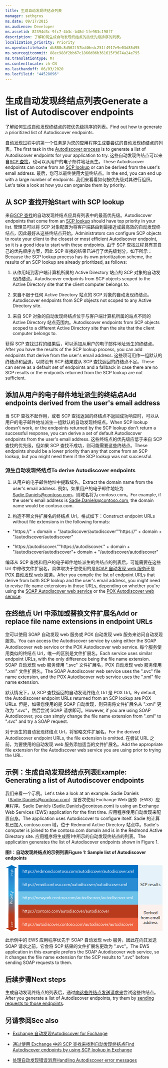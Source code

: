 ```yaml
---
title: 生成自动发现终结点列表
manager: sethgros
ms.date: 09/17/2015
ms.audience: Developer
ms.assetid: 82394d3c-9fc7-4b3c-b48d-1fe983c198f7
description: 了解如何生成自动发现终结点的按优先级排序的列表。
localization_priority: Priority
ms.openlocfilehash: db888c8d562f57bd46edc251f4917e9e03d85d95
ms.sourcegitcommit: 88ec988f2bb67c1866d06b361615f3674a24e795
ms.translationtype: MT
ms.contentlocale: zh-CN
ms.lasthandoff: 06/03/2020
ms.locfileid: "44528096"
---
```

# <a name="generate-a-list-of-autodiscover-endpoints"></a><span data-ttu-id="009ab-103">生成自动发现终结点列表</span><span class="sxs-lookup"><span data-stu-id="009ab-103">Generate a list of Autodiscover endpoints</span></span>

<span data-ttu-id="009ab-104">了解如何生成自动发现终结点的按优先级排序的列表。</span><span class="sxs-lookup"><span data-stu-id="009ab-104">Find out how to generate a prioritized list of Autodiscover endpoints.</span></span>
  
<span data-ttu-id="009ab-105">[自动发现过程](autodiscover-for-exchange.md)中的第一个任务是为您的应用程序生成要尝试的自动发现终结点的列表。</span><span class="sxs-lookup"><span data-stu-id="009ab-105">The first task in the [Autodiscover process](autodiscover-for-exchange.md) is to generate a list of Autodiscover endpoints for your application to try.</span></span> <span data-ttu-id="009ab-106">这些自动发现终结点可以来自[SCP 查找](how-to-find-autodiscover-endpoints-by-using-scp-lookup-in-exchange.md)，也可以从用户的电子邮件地址派生。</span><span class="sxs-lookup"><span data-stu-id="009ab-106">These Autodiscover endpoints can come from an [SCP lookup](how-to-find-autodiscover-endpoints-by-using-scp-lookup-in-exchange.md) or can be derived from the user's email address.</span></span> <span data-ttu-id="009ab-107">最后，您可以最终使用大量终结点。</span><span class="sxs-lookup"><span data-stu-id="009ab-107">In the end, you can end up with a large number of endpoints.</span></span> <span data-ttu-id="009ab-108">我们来看看如何按优先级对其进行组织。</span><span class="sxs-lookup"><span data-stu-id="009ab-108">Let's take a look at how you can organize them by priority.</span></span> 
  
## <a name="start-with-scp-lookup"></a><span data-ttu-id="009ab-109">从 SCP 查找开始</span><span class="sxs-lookup"><span data-stu-id="009ab-109">Start with SCP lookup</span></span>
<span data-ttu-id="009ab-110"><a name="bk_StartWithScp"> </a></span><span class="sxs-lookup"><span data-stu-id="009ab-110"><a name="bk_StartWithScp"> </a></span></span>

<span data-ttu-id="009ab-111">来自[SCP 查找](how-to-find-autodiscover-endpoints-by-using-scp-lookup-in-exchange.md)的自动发现终结点应具有列表中的最高优先级。</span><span class="sxs-lookup"><span data-stu-id="009ab-111">Autodiscover endpoints that come from an [SCP lookup](how-to-find-autodiscover-endpoints-by-using-scp-lookup-in-exchange.md) should have top priority in your list.</span></span> <span data-ttu-id="009ab-112">管理员可以将 SCP 对象配置为将客户端路由到最接近或最高效的自动发现终结点，因此最好从这些终结点开始。</span><span class="sxs-lookup"><span data-stu-id="009ab-112">Administrators can configure SCP objects to route your client to the closest or most efficient Autodiscover endpoint, so it is a good idea to start with these endpoints.</span></span> <span data-ttu-id="009ab-113">由于 SCP 查找过程具有其自己的优先顺序方案，因此 SCP 查找的结果已进行了优先级划分，如下所示：</span><span class="sxs-lookup"><span data-stu-id="009ab-113">Because the SCP lookup process has its own prioritization scheme, the results of an SCP lookup are already prioritized, as follows:</span></span> 
  
1. <span data-ttu-id="009ab-114">从作用域到客户端计算机所属的 Active Directory 站点的 SCP 对象的自动发现终结点。</span><span class="sxs-lookup"><span data-stu-id="009ab-114">Autodiscover endpoints from SCP objects scoped to the Active Directory site that the client computer belongs to.</span></span>
    
2. <span data-ttu-id="009ab-115">来自不限于任何 Active Directory 站点的 SCP 对象的自动发现终结点。</span><span class="sxs-lookup"><span data-stu-id="009ab-115">Autodiscover endpoints from SCP objects not scoped to any Active Directory site.</span></span>
    
3. <span data-ttu-id="009ab-116">来自 SCP 对象的自动发现终结点位于与客户端计算机所属的站点不同的 Active Directory 站点范围内。</span><span class="sxs-lookup"><span data-stu-id="009ab-116">Autodiscover endpoints from SCP objects scoped to a different Active Directory site than the site that the client computer belongs to.</span></span>
    
<span data-ttu-id="009ab-117">获得 SCP 查找过程的结果后，可以添加从用户的电子邮件地址派生的终结点。</span><span class="sxs-lookup"><span data-stu-id="009ab-117">After you have the results of the SCP lookup process, you can add endpoints that derive from the user's email address.</span></span> <span data-ttu-id="009ab-118">这些项可用作一组默认的终结点和回退，以防没有 SCP 结果或从 SCP 查找返回的终结点不足。</span><span class="sxs-lookup"><span data-stu-id="009ab-118">These can serve as a default set of endpoints and a fallback in case there are no SCP results or the endpoints returned from the SCP lookup are not sufficient.</span></span>
  
## <a name="add-endpoints-derived-from-the-users-email-address"></a><span data-ttu-id="009ab-119">添加从用户的电子邮件地址派生的终结点</span><span class="sxs-lookup"><span data-stu-id="009ab-119">Add endpoints derived from the user's email address</span></span>
<span data-ttu-id="009ab-120"><a name="bk_AddDerivedEndpoints"> </a></span><span class="sxs-lookup"><span data-stu-id="009ab-120"><a name="bk_AddDerivedEndpoints"> </a></span></span>

<span data-ttu-id="009ab-121">当 SCP 查找不起作用，或者 SCP 查找返回的终结点不返回成功响应时，可以从用户的电子邮件地址派生一组默认的自动发现终结点。</span><span class="sxs-lookup"><span data-stu-id="009ab-121">When SCP lookup doesn't work, or the endpoints returned by the SCP lookup don't return a successful response, you can derive a set of default Autodiscover endpoints from the user's email address.</span></span> <span data-ttu-id="009ab-122">这些终结点的优先级应低于来自 SCP 查找的优先级，但如果 SCP 查找不成功，则可能需要这些终结点。</span><span class="sxs-lookup"><span data-stu-id="009ab-122">These endpoints should be a lower priority than any that come from an SCP lookup, but you might need them if the SCP lookup was not successful.</span></span>
  
### <a name="to-derive-autodiscover-endpoints"></a><span data-ttu-id="009ab-123">派生自动发现终结点</span><span class="sxs-lookup"><span data-stu-id="009ab-123">To derive Autodiscover endpoints</span></span>

1. <span data-ttu-id="009ab-124">从用户的电子邮件地址中提取域名。</span><span class="sxs-lookup"><span data-stu-id="009ab-124">Extract the domain name from the user's email address.</span></span> <span data-ttu-id="009ab-125">例如，如果用户的电子邮件地址为 Sadie.Daniels@contoso.com，则域名将为 contoso.com。</span><span class="sxs-lookup"><span data-stu-id="009ab-125">For example, if the user's email address is Sadie.Daniels@contoso.com, the domain name would be contoso.com.</span></span>
    
2. <span data-ttu-id="009ab-126">构造不带文件扩展名的终结点 Url，格式如下：</span><span class="sxs-lookup"><span data-stu-id="009ab-126">Construct endpoint URLs without file extensions in the following formats:</span></span>
    
  - <span data-ttu-id="009ab-127">"https://" + domain + "/autodiscover/autodiscover"</span><span class="sxs-lookup"><span data-stu-id="009ab-127">"https://" + domain + "/autodiscover/autodiscover"</span></span>
    
  - <span data-ttu-id="009ab-128">"https://autodiscover."</span><span class="sxs-lookup"><span data-stu-id="009ab-128">"https://autodiscover."</span></span> <span data-ttu-id="009ab-129">+ domain + "/autodiscover/autodiscover"</span><span class="sxs-lookup"><span data-stu-id="009ab-129">+ domain + "/autodiscover/autodiscover"</span></span>
    
<span data-ttu-id="009ab-130">编译从 SCP 查找和用户的电子邮件地址派生的终结点的列表后，可能需要在这些 Url 中修改文件扩展名，具体取决于您使用的是[SOAP 自动发现 web 服务](https://msdn.microsoft.com/library/61c21ea9-7fea-4f56-8ada-bf80e1e6b074%28Office.15%29.aspx)还是[POX 自动发现 web 服务](https://msdn.microsoft.com/library/877152f0-f4b1-4f63-b2ce-924f4bdf2d20%28Office.15%29.aspx)。</span><span class="sxs-lookup"><span data-stu-id="009ab-130">After you compile the list of endpoint URLs that derive from both SCP lookup and the user's email address, you might need to revise file name extensions in those URLs, depending on whether you're using the [SOAP Autodiscover web service](https://msdn.microsoft.com/library/61c21ea9-7fea-4f56-8ada-bf80e1e6b074%28Office.15%29.aspx) or the [POX Autodiscover web service](https://msdn.microsoft.com/library/877152f0-f4b1-4f63-b2ce-924f4bdf2d20%28Office.15%29.aspx).</span></span>
  
## <a name="add-or-replace-file-name-extensions-in-endpoint-urls"></a><span data-ttu-id="009ab-131">在终结点 Url 中添加或替换文件扩展名</span><span class="sxs-lookup"><span data-stu-id="009ab-131">Add or replace file name extensions in endpoint URLs</span></span>
<span data-ttu-id="009ab-132"><a name="bk_FileExtensions"> </a></span><span class="sxs-lookup"><span data-stu-id="009ab-132"><a name="bk_FileExtensions"> </a></span></span>

<span data-ttu-id="009ab-133">您可以使用 SOAP 自动发现 web 服务或 POX 自动发现 web 服务来访问自动发现服务。</span><span class="sxs-lookup"><span data-stu-id="009ab-133">You can access the Autodiscover service by using either the SOAP Autodiscover web service or the POX Autodiscover web service.</span></span> <span data-ttu-id="009ab-134">每个服务使用类似的终结点 Url，唯一的区别是文件扩展名。</span><span class="sxs-lookup"><span data-stu-id="009ab-134">Each service uses similar endpoint URLs, with the only difference being the file name extension.</span></span> <span data-ttu-id="009ab-135">SOAP 自动发现 web 服务使用 ".svc" 文件扩展名，POX 自动发现 web 服务使用 ".xml" 文件扩展名。</span><span class="sxs-lookup"><span data-stu-id="009ab-135">The SOAP Autodiscover web service uses the ".svc" file name extension, and the POX Autodiscover web service uses the ".xml" file name extension.</span></span>
  
<span data-ttu-id="009ab-136">默认情况下，从 SCP 查找返回的自动发现终结点 Url 是 POX Url。</span><span class="sxs-lookup"><span data-stu-id="009ab-136">By default, the Autodiscover endpoint URLs returned from an SCP lookup are POX URLs.</span></span> <span data-ttu-id="009ab-137">但是，如果您使用的是 SOAP 自动发现，则只需将文件扩展名从 ".xml" 更改为 ".svc"，然后尝试 SOAP 请求即可。</span><span class="sxs-lookup"><span data-stu-id="009ab-137">However, if you are using SOAP Autodiscover, you can simply change the file name extension from ".xml" to ".svc" and try a SOAP request.</span></span>
  
<span data-ttu-id="009ab-138">对于派生的自动发现终结点 Url，将省略文件扩展名。</span><span class="sxs-lookup"><span data-stu-id="009ab-138">For the derived Autodiscover endpoint URLs, the file extension is omitted.</span></span> <span data-ttu-id="009ab-139">在尝试 URL 之前，为要使用的自动发现 web 服务添加适当的文件扩展名。</span><span class="sxs-lookup"><span data-stu-id="009ab-139">Add the appropriate file extension for the Autodiscover web service you are using prior to trying the URL.</span></span>
  
## <a name="example-generating-a-list-of-autodiscover-endpoints"></a><span data-ttu-id="009ab-140">示例：生成自动发现终结点列表</span><span class="sxs-lookup"><span data-stu-id="009ab-140">Example: Generating a list of Autodiscover endpoints</span></span>
<span data-ttu-id="009ab-141"><a name="bk_Example"> </a></span><span class="sxs-lookup"><span data-stu-id="009ab-141"><a name="bk_Example"> </a></span></span>

<span data-ttu-id="009ab-142">我们来看一个示例。</span><span class="sxs-lookup"><span data-stu-id="009ab-142">Let's take a look at an example.</span></span> <span data-ttu-id="009ab-143">Sadie Daniels （Sadie.Daniels@contoso.com）是首次使用 Exchange Web 服务（EWS）应用程序。</span><span class="sxs-lookup"><span data-stu-id="009ab-143">Sadie Daniels (Sadie.Daniels@contoso.com) is using an Exchange Web Services (EWS) application for the first time.</span></span> <span data-ttu-id="009ab-144">应用程序使用自动发现来配置自身。</span><span class="sxs-lookup"><span data-stu-id="009ab-144">The application uses Autodiscover to configure itself.</span></span> <span data-ttu-id="009ab-145">Sadie 的计算机已加入 contoso.com 域，位于 Redmond Active Directory 站点中。</span><span class="sxs-lookup"><span data-stu-id="009ab-145">Sadie's computer is joined to the contoso.com domain and is in the Redmond Active Directory site.</span></span> <span data-ttu-id="009ab-146">应用程序将生成图1中所示的自动发现终结点的列表。</span><span class="sxs-lookup"><span data-stu-id="009ab-146">The application generates the list of Autodiscover endpoints shown in Figure 1.</span></span>
  
<span data-ttu-id="009ab-147">**图1：自动发现终结点的示例列表**</span><span class="sxs-lookup"><span data-stu-id="009ab-147">**Figure 1: Sample list of Autodiscover endpoints**</span></span>

![自动发现终结点的示例列表，显示从 SCP 查找获得的终结点，具有比派生终结点更高的优先级。](media/Ex15_Autodiscover_GenerateList_Example.png)
  
<span data-ttu-id="009ab-149">此示例中的 EWS 应用程序优先于 SOAP 自动发现 web 服务，因此在向其发送 SOAP 请求之前，它会将 SCP 结果的文件扩展名更改为 ".svc"。</span><span class="sxs-lookup"><span data-stu-id="009ab-149">The EWS application in this example prefers the SOAP Autodiscover web service, so it changes the file name extension for the SCP results to ".svc" before sending SOAP requests to them.</span></span>
  
## <a name="next-steps"></a><span data-ttu-id="009ab-150">后续步骤</span><span class="sxs-lookup"><span data-stu-id="009ab-150">Next steps</span></span>
<span data-ttu-id="009ab-151"><a name="bk_NextSteps"> </a></span><span class="sxs-lookup"><span data-stu-id="009ab-151"><a name="bk_NextSteps"> </a></span></span>

<span data-ttu-id="009ab-152">生成自动发现终结点的列表后，通过[向这些终结点发送请求来](how-to-get-user-settings-from-exchange-by-using-autodiscover.md)尝试这些终结点。</span><span class="sxs-lookup"><span data-stu-id="009ab-152">After you generate a list of Autodiscover endpoints, try them by [sending requests to those endpoints](how-to-get-user-settings-from-exchange-by-using-autodiscover.md).</span></span>
  
## <a name="see-also"></a><span data-ttu-id="009ab-153">另请参阅</span><span class="sxs-lookup"><span data-stu-id="009ab-153">See also</span></span>


- [<span data-ttu-id="009ab-154">Exchange 自动发现</span><span class="sxs-lookup"><span data-stu-id="009ab-154">Autodiscover for Exchange</span></span>](autodiscover-for-exchange.md)
    
- [<span data-ttu-id="009ab-155">通过使用 Exchange 中的 SCP 查找来找到自动发现终结点</span><span class="sxs-lookup"><span data-stu-id="009ab-155">Find Autodiscover endpoints by using SCP lookup in Exchange</span></span>](how-to-find-autodiscover-endpoints-by-using-scp-lookup-in-exchange.md)
    
- [<span data-ttu-id="009ab-156">处理自动发现错误消息</span><span class="sxs-lookup"><span data-stu-id="009ab-156">Handling Autodiscover error messages</span></span>](handling-autodiscover-error-messages.md)
    

